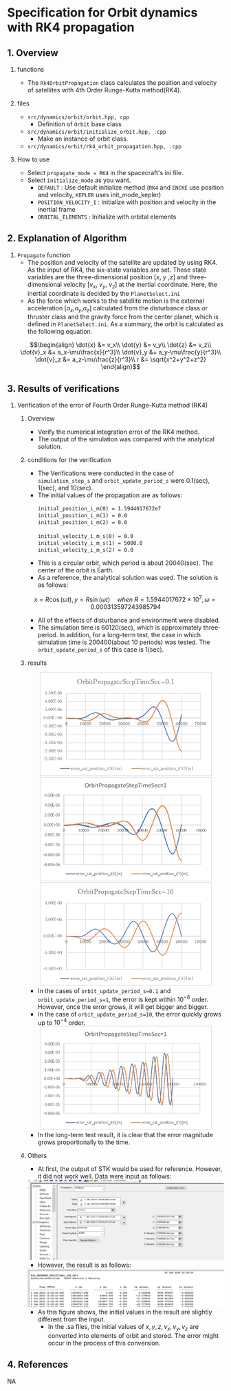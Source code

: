 # Specification for Orbit dynamics with RK4 propagation

## 1.  Overview

1. functions
   - The `Rk4OrbitPropagation` class calculates the position and velocity of satellites with 4th Order Runge-Kutta method(RK4).

2. files
   - `src/dynamics/orbit/orbit.hpp, cpp`
	   - Definition of `Orbit` base class
   - `src/dynamics/orbit/initialize_orbit.hpp, .cpp`
	   - Make an instance of orbit class.	
   - `src/dynamics/orbit/rk4_orbit_propagation.hpp, .cpp`

3. How to use
   - Select `propagate_mode = RK4` in the spacecraft's ini file.
   - Select `initialize_mode` as you want.
     - `DEFAULT`             : Use default initialize method (`RK4` and `ENCKE` use position and velocity, `KEPLER` uses init_mode_kepler)
     - `POSITION_VELOCITY_I` : Initialize with position and velocity in the inertial frame
     - `ORBITAL_ELEMENTS`    : Initialize with orbital elements
   
## 2. Explanation of Algorithm

1. `Propagate` function  
   - The position and velocity of the satellite are updated by using RK4. As the input of RK4, the six-state variables are set. These state variables are the three-dimensional position [$x$, $y$ ,$z$] and three-dimensional velocity [$v_x$, $v_y$, $v_z$] at the inertial coordinate. Here, the inertial coordinate is decided by the `PlanetSelect.ini`
   - As the force which works to the satellite motion is the external acceleration [$a_x$,$a_y$,$a_z$] calculated from the disturbance class or thruster class and the gravity force from the center planet, which is defined in `PlanetSelect.ini`. As a summary, the orbit is calculated as the following equation.
   ```math
   \begin{align}
     \dot{x} &= v_x\\
     \dot{y} &= v_y\\
     \dot{z} &= v_z\\
     \dot{v}_x &= a_x-\mu\frac{x}{r^3}\\
     \dot{v}_y &= a_y-\mu\frac{y}{r^3}\\
     \dot{v}_z &= a_z-\mu\frac{z}{r^3}\\
     r &= \sqrt{x^2+y^2+z^2}
   \end{align}
   ```

## 3. Results of verifications

1. Verification of the error of Fourth Order Runge-Kutta method (RK4)
   1. Overview
      - Verify the numerical integration error of the RK4 method.
      - The output of the simulation was compared with the analytical solution.
      
   2. conditions for the verification
      - The Verifications were conducted in the case of `simulation_step_s` and `orbit_update_period_s` were 0.1(sec), 1(sec), and 10(sec).
      - The initial values of the propagation are as follows:
        ```
        initial_position_i_m(0) = 1.5944017672e7
        initial_position_i_m(1) = 0.0
        initial_position_i_m(2) = 0.0

        initial_velocity_i_m_s(0) = 0.0
        initial_velocity_i_m_s(1) = 5000.0
        initial_velocity_i_m_s(2) = 0.0
        ```
      - This is a circular orbit, which period is about 20040(sec). The center of the orbit is Earth.
      - As a reference, the analytical solution was used. The solution is as follows:
      ```math
      x=R\cos(\omega t),y=R\sin(\omega t)\quad when~R=1.5944017672\times10^7, \omega=0.000313597243985794
      ```
      - All of the effects of disturbance and environment were disabled.
      - The simulation time is 60120(sec), which is approximately three-period. In addition, for a long-term test, the case in which simulation time is 200400(about 10 periods) was tested. The `orbit_update_period_s` of this case is 1(sec).
    
   3. results
      <div align="center">
        <img src="./figs/orbit_steptimesec_01.jpg" width = 400 alt="orbit_steptimesec_01">
        <img src="./figs/orbit_steptimesec_1.jpg" width = 400 alt="orbit_steptimesec_1">
        <img src="./figs/orbit_steptimesec_10.jpg" width = 400 alt="orbit_steptimesec_10">
        </figure>
      </div>

      - In the cases of `orbit_update_period_s=0.1` and `orbit_update_period_s=1`, the error is kept within $10^{-6}$ order. However, once the error grows, it will get bigger and bigger.
      - In the case of `orbit_update_period_s=10`, the error quickly grows up to $10^{-4}$ order. 
      
      <div align="center">
        <img src="./figs/orbit_steptimesec_1_longterm.jpg" width = 400 alt="orbit_steptimesec_1_longterm">
        </figure>
      </div>

      - In the long-term test result, it is clear that the error magnitude grows proportionally to the time.

   4. Others
      - At first, the output of STK would be used for reference. However, it did not work well. Data were input as follows:
      <div align="center">
        <img src="./figs/orbit_STKsettings.JPG" alt="orbit_STKsettings">
        </figure>
      </div>
      
      - However, the result is as follows:
      <div align="center">
        <img src="./figs/orbit_STKresult.JPG" alt="orbit_STKresult">
        </figure>
      </div>

      - As this figure shows, the initial values in the result are slightly different from the input.
         + In the .sa files, the initial values of $x, y, z, v_x, v_y, v_z$ are converted into elements of orbit and stored. The error might occur in the process of this conversion.
        

## 4. References
NA

